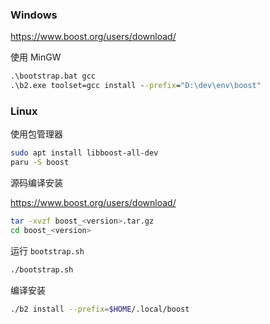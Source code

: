 ### Windows

https://www.boost.org/users/download/

使用 MinGW

```cmd
.\bootstrap.bat gcc
.\b2.exe toolset=gcc install --prefix="D:\dev\env\boost"
```

### Linux

使用包管理器

```sh
sudo apt install libboost-all-dev
paru -S boost
```

源码编译安装

https://www.boost.org/users/download/

```sh
tar -xvzf boost_<version>.tar.gz
cd boost_<version>
```

运行 `bootstrap.sh`

```sh
./bootstrap.sh
```

编译安装

```sh
./b2 install --prefix=$HOME/.local/boost
```

